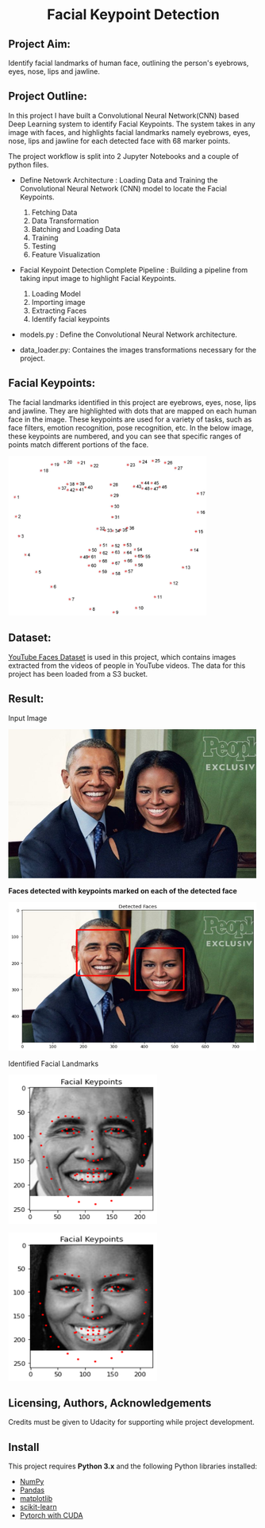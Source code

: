 <h1 align="center">Facial Keypoint Detection</h1>

## Project Aim:
Identify facial landmarks of human face, outlining the person's eyebrows, eyes, nose, lips and jawline.

## Project Outline:
In this project I have built a Convolutional Neural Network(CNN) based Deep Learning system to identify Facial Keypoints. The system takes in any image with faces, and highlights facial landmarks namely eyebrows, eyes, nose, lips and jawline for each detected face with 68 marker points.

The project workflow is split into 2 Jupyter Notebooks and a couple of python files.  
* Define Netowrk Architecture : Loading Data and Training the Convolutional Neural Network (CNN) model to locate the Facial Keypoints.
    1. Fetching Data
    2. Data Transformation
    3. Batching and Loading Data
    4. Training
    5. Testing
    6. Feature Visualization

* Facial Keypoint Detection Complete Pipeline : Building a pipeline from taking input image to highlight Facial Keypoints.
    1. Loading Model
    2. Importing image
    3. Extracting Faces
    4. Identify facial keypoints
  
* models.py     : Define the Convolutional Neural Network architecture.
* data_loader.py: Containes the images transformations necessary for the project.


## Facial Keypoints:

The facial landmarks identified in this project are eyebrows, eyes, nose, lips and jawline. They are highlighted with dots that are mapped on each human face in the image. These keypoints are used for a variety of tasks, such as face filters, emotion recognition, pose recognition, etc. 
In the below image, these keypoints are numbered, and you can see that specific ranges of points match different portions of the face.

<img src="https://github.com/Praveen-Samudrala/Deep-Learning/blob/main/Facial%20Keypoint%20Detection/Images/landmarks_numbered.jpg" width=400>

## Dataset:

[YouTube Faces Dataset](https://www.cs.tau.ac.il/~wolf/ytfaces/) is used in this project, which contains images extracted from the videos of people in YouTube videos. The data for this project has been loaded from a S3 bucket.

## Result:
Input Image
<p><img
  src="https://github.com/Praveen-Samudrala/Deep-Learning/blob/main/Facial%20Keypoint%20Detection/Images/obamas.jpg"
  alt="Input Image"
  title="Input Image"
  style="display: inline-block; margin: 0 auto; width:500px; height:300px"/></p>
<b>Faces detected with keypoints marked on each of the detected face</b> <br>
<p><img
  src="https://github.com/Praveen-Samudrala/Deep-Learning/blob/main/Facial%20Keypoint%20Detection/Images/obamas_detected.png"
  alt="Faces Detected"
  title="Faces Detected"
  style="display: inline-block; margin: 0 auto; width:500px; height:300px"/></p>
  
<p>Identified Facial Landmarks</p>
<p><img
  src="https://github.com/Praveen-Samudrala/Deep-Learning/blob/main/Facial%20Keypoint%20Detection/Images/barack.png"
  alt="Barrack Obama"
  title="Barrack Obama"
  style="display: inline-block; margin: 0 auto; width:300px; height:300px"/></p>

<p><img
  src="https://github.com/Praveen-Samudrala/Deep-Learning/blob/main/Facial%20Keypoint%20Detection/Images/michelle.png"
  alt="Michelle Obama"
  title="Michelle Obama"
  style="display: inline-block; margin: 0 auto; width:300px; height:300px"/></p>
 
 ## Licensing, Authors, Acknowledgements
Credits must be given to Udacity for supporting while project development.

## Install

This project requires **Python 3.x** and the following Python libraries installed:

- [NumPy](http://www.numpy.org/)
- [Pandas](http://pandas.pydata.org)
- [matplotlib](http://matplotlib.org/)
- [scikit-learn](http://scikit-learn.org/stable/)
- [Pytorch with CUDA](https://pytorch.org/)

